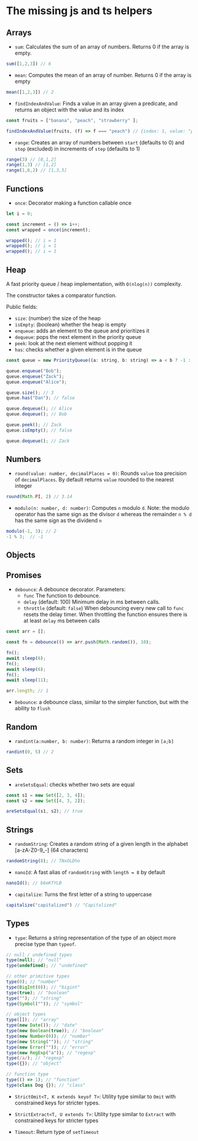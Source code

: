 # The missing js and ts helpers

## Arrays

- `sum`: Calculates the sum of an array of numbers. Returns 0 if the array is empty.

```js
sum([1,2,3]) // 6
```

- `mean`: Computes the mean of an array of number.  Returns 0 if the array is empty

```js
mean([1,2,3]) // 2
```

- `findIndexAndValue`: Finds a value in an array given a predicate, and returns an object with the value and its index

```js
const fruits = ["banana", "peach", "strawberry"	];

findIndexAndValue(fruits, (f) => f === "peach") // {index: 1, value: "peach"}
```

- `range`: Creates an array of numbers between `start` (defaults to 0) and `stop` (excluded) in increments of `step` (defaults to 1)

```js
range(3) // [0,1,2]
range(1,3) // [1,2]
range(1,6,2) // [1,3,5]
```

## Functions

- `once`: Decorator making a function callable once

```js
let i = 0;

const increment = () => i++;
const wrapped = once(increment);

wrapped(); // i = 1
wrapped(); // i = 1
wrapped(); // i = 1
```

## Heap

A fast priority queue / heap implementation, with `O(nlog(n))` complexity.

The constructor takes a comparator function.

Public fields:
- `size`: (number) the size of the heap
- `isEmpty`: (boolean) whether the heap is empty
- `enqueue`: adds an element to the queue and prioritizes it
- `dequeue`: pops the next element in the priority queue
- `peek`: look at the next element without popping it
- `has`: checks whether a given element is in the queue

```js
const queue = new PriorityQueue((a: string, b: string) => a < b ? -1 : a === b ? 0 : 1);

queue.enqueue("Bob");
queue.enqueue("Zack");
queue.enqueue("Alice");

queue.size(); // 3
queue.has("Dan"); // false

queue.dequeue(); // Alice
queue.dequeue(); // Bob

queue.peek(); // Zack
queue.isEmpty(); // false

queue.dequeue(); // Zack
```

## Numbers

- `round(value: number, decimalPlaces = 0)`: Rounds `value` toa precision of `decimalPlaces`.
By default returns `value` rounded to the nearest integer

```js
round(Math.PI, 2) // 3.14
```

- `modulo(n: number, d: number)`: Computes `n` modulo `d`.
Note: the modulo operator has the same sign as the divisor `d` whereas the remainder `n % d` has
the same sign as the dividend `n`

```js
modulo(-1, 3); // 2
-1 % 3;  // -1
```

## Objects

## Promises

- `debounce`: A debounce decorator.
  Parameters:
  - `func` The function to debounce.
  - `delay` (default: 100) Minimum delay in ms between calls.
  - `throttle` (default: `false`) When debouncing every new call to `func` resets the delay timer. When throttling the function ensures there is at least `delay` ms between calls

```js
const arr = [];

const fn = debounce(() => arr.push(Math.random()), 10);

fn();
await sleep(6);
fn();
await sleep(6);
fn();
await sleep(11);

arr.length; // 1
```

- `Debounce`: a debounce class, similar to the simpler function, but with the ability to `flush`

## Random

- `randint(a:number, b: number)`: Returns a random integer in `[a;b]`

```js
randint(0, 5) // 2
```

## Sets

- `areSetsEqual`: checks whether two sets are equal

```js
const s1 = new Set([2, 3, 4]);
const s2 = new Set([4, 3, 2]);

areSetsEqual(s1, s2); // true
```

## Strings

- `randomString`: Creates a random string of a given length in the alphabet [a-zA-Z0-9_-] (64 characters)

```js
randomString(8); // TNxOLDho
```

- `nanoId`: A fast alias of `randomString` with `length = 8` by default

```js
nanoId(); // b6eKfYLB
```

- `capitalize`: Turns the first letter of a string to uppercase

```js
capitalize("capitalized") // "Capitalized"
```

## Types

- `type`: Returns a string representation of the type of an object more precise type than `typeof`.

```js
// null / undefined types
type(null); // "null"
type(undefined); // "undefined"

// other primitive types
type(0); // "number"
type(BigInt(0)); // "bigint"
type(true); // "boolean"
type(""); // "string"
type(Symbol("")); // "symbol"

// object types
type([]); // "array"
type(new Date()); // "date"
type(new Boolean(true)); // "boolean"
type(new Number(0)); // "number"
type(new String("")); // "string"
type(new Error("")); // "error"
type(new RegExp("a")); // "regexp"
type(/a/); // "regexp"
type({}); // "object"

// function type
type(() => 1); // "function"
type(class Dog {}); // "class"
```

- `StrictOmit<T, K extends keyof T>`: Utility type similar to `Omit` with constrained keys for stricter types.

- `StrictExtract<T, U extends T>`: Utility type similar to `Extract` with constrained keys for stricter types

- `Timeout`: Return type of `setTimeout`
